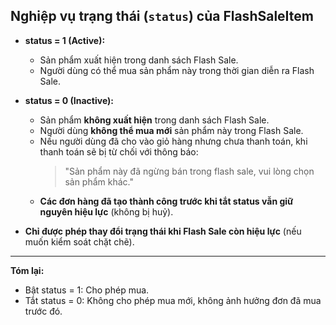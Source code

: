 
## Nghiệp vụ trạng thái (`status`) của FlashSaleItem

- **status = 1 (Active):**
  - Sản phẩm xuất hiện trong danh sách Flash Sale.
  - Người dùng có thể mua sản phẩm này trong thời gian diễn ra Flash Sale.

- **status = 0 (Inactive):**
  - Sản phẩm **không xuất hiện** trong danh sách Flash Sale.
  - Người dùng **không thể mua mới** sản phẩm này trong Flash Sale.
  - Nếu người dùng đã cho vào giỏ hàng nhưng chưa thanh toán, khi thanh toán sẽ bị từ chối với thông báo:  
    > "Sản phẩm này đã ngừng bán trong flash sale, vui lòng chọn sản phẩm khác."
  - **Các đơn hàng đã tạo thành công trước khi tắt status vẫn giữ nguyên hiệu lực** (không bị huỷ).

- **Chỉ được phép thay đổi trạng thái khi Flash Sale còn hiệu lực** (nếu muốn kiểm soát chặt chẽ).

---

**Tóm lại:**  
- Bật status = 1: Cho phép mua.
- Tắt status = 0: Không cho phép mua mới, không ảnh hưởng đơn đã mua trước đó.
